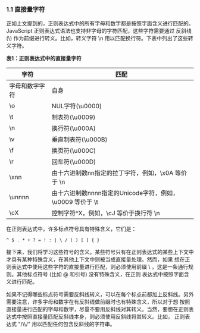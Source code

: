 ### 1.1 直接量字符

正如上文提到的，正则表达式中的所有字母和数字都是按照字面含义进行匹配的。JavaScript 正则表达式语法也支持非字母的字符匹配，这些字符需要通过
反斜线 (\\) 作为前缀进行转义。比如，转义字符 \n 用以匹配换行符。下表中列出了这些转义字符。

**表1：正则表达式中的直接量字符**

<table>
	<thead>
		<tr><th>字符</th><th>匹配</th></tr>
	</thead>
	<tbody>
		<tr><td>字母和数字字符</td><td>自身</td></tr>
		<tr><td>\o</td><td>NUL字符(\u0000)</td></tr>
		<tr><td>\t</td><td>制表符(\u0009)</td></tr>
		<tr><td>\n</td><td>换行符(\u000A)</td></tr>
		<tr><td>\v</td><td>垂直制表符(\u000B)</td></tr>
		<tr><td>\f</td><td>换页符(\u000C)</td></tr>
		<tr><td>\r</td><td>回车符(\u000D)</td></tr>
		<tr><td>\xnn</td><td>由十六进制数nn指定的拉丁字符，例如，\x0A 等价于 \n</td></tr>
		<tr><td>\unnnn</td><td>由十六进制数nnnn指定的Unicode字符，例如，\u0009 等价于 \t</td></tr>
		<tr><td>\cX</td><td>控制字符^X，例如，\cJ 等价于换行符 \n</td></tr>
	</tbody>
</table>

在正则表达式中，许多标点符号具有特殊含义，它们是：

    ^ $ . * + ? = ! : | \ / ( ) [ ] { }

接下来，我们将学习这些符号的含义。某些符号只有在正则表达式的某些上下文中才具有某种特殊含义，在其他上下文中则被当成直接量处理。然而，如果
想在正则表达式中使用这些字符的直接量进行匹配，则必须使用前缀 \ ，这是一条通行规则。其他标点符号 (比如 @ 和引号) 没有特殊含义，在正则
表达式中按照字面含义进行匹配。

如果不记得哪些标点符号需要反斜线转义，可以在每个标点前都加上反斜线。另外需要注意，许多字母和数字在有反斜线做前缀时也有特殊含义，所以对于想
按照直接量进行匹配的字母和数字，尽量不要用反斜线对其转义。当然，要想在正则表达式中按照直接量匹配反斜线本身，则必须使用反斜线将其转义。比如，
正则表达式 "/\\\\/" 用以匹配任何包含反斜线的字符串。